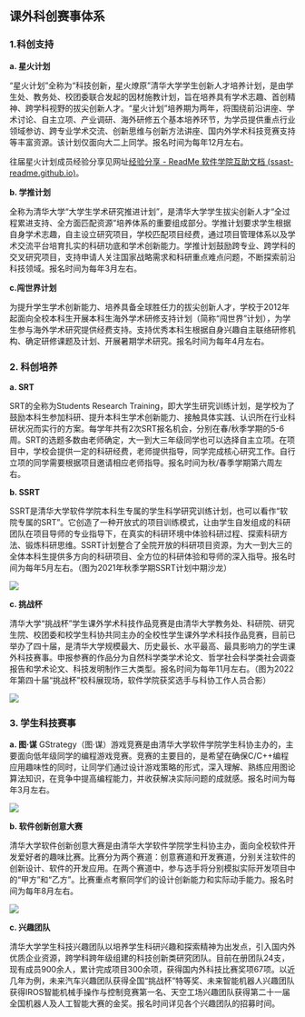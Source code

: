 ## 课外科创赛事体系

### 1.科创支持

**a. 星火计划**


“星火计划”全称为“科技创新，星火燎原”清华大学学生创新人才培养计划，是由学生处、教务处、校团委联合发起的因材施教计划，旨在培养具有学术志趣、首创精神、跨学科视野的拔尖创新人才。“星火计划”培养期为两年，将围绕前沿讲座、学术讨论、自主立项、产业调研、海外研修五个基本培养环节，为学员提供重点行业领域参访、跨专业学术交流、创新思维与创新方法讲座、国内外学术科技竞赛支持等丰富资源。该计划仅面向大二上同学。报名时间为每年12月左右。

往届星火计划成员经验分享见网址[经验分享 - ReadMe 软件学院互助文档 (ssast-readme.github.io)](https://ssast-readme.github.io/innovation/star/share/)。

**b. 学推计划**

全称为清华大学“大学生学术研究推进计划”，是清华大学学生拔尖创新人才“全过程累进支持、全方面匹配资源”培养体系的重要组成部分。学推计划要求学生根据自身学术志趣，自主设立研究项目，学校匹配项目经费，通过项目管理体系以及学术交流平台培育扎实的科研功底和学术创新能力。学推计划鼓励跨专业、跨学科的交叉研究项目，支持申请人关注国家战略需求和科研重点难点问题，不断探索前沿科技领域。报名时间为每年3月左右。

**c.闯世界计划**

为提升学生学术创新能力、培养具备全球胜任力的拔尖创新人才，学校于2012年起面向全校本科生开展本科生海外学术研修支持计划（简称“闯世界”计划），为学生参与海外学术研究提供经费支持。支持优秀本科生根据自身兴趣自主联络研修机构、确定研修课题及计划、开展暑期学术研究。报名时间为每年4月左右。

### 2. 科创培养

**a. SRT**

SRT的全称为Students Research Training，即大学生研究训练计划，是学校为了鼓励本科生参加科研、提升本科生学术创新能力、接触具体实践、认识所在行业科研状况而实行的方案。每学年共有2次SRT报名机会，分别在春/秋季学期的5-6周。SRT的选题多数由老师确定，大一到大三年级同学也可以选择自主立项。在项目中，学校会提供一定的科研经费，老师提供指导，同学完成核心研究工作。自行立项的同学需要根据项目邀请相应老师指导。报名时间为秋/春季学期第六周左右。

**b. SSRT**

SSRT是清华大学软件学院本科生专属的学生科学研究训练计划，也可以看作“软院专属的SRT”。它创造了一种开放式的项目训练模式，让由学生自发组成的科研团队在项目导师的专业指导下，在真实的科研环境中体验科研过程、探索科研方法、锻炼科研思维。SSRT计划整合了全院开放的科研项目资源，为大一到大三的全体本科生提供多方向的科研项目、全方位的科研体验和导师的深入指导。报名时间为每年5月左右。（图为2021年秋季学期SSRT计划中期沙龙）

![](img/41.jpeg)

**c. 挑战杯** 

清华大学“挑战杯”学生课外学术科技作品竞赛是由清华大学教务处、科研院、研究生院、校团委和校学生科协共同主办的全校性学生课外学术科技作品竞赛，目前已举办了四十届，是清华大学规模最大、历史最长、水平最高、最具影响力的学生课外科技赛事。申报参赛的作品分为自然科学类学术论文、哲学社会科学类社会调查报告和学术论文、科技发明制作三大类型。报名时间为每年11月左右。（图为2022年第四十届“挑战杯”校科展现场，软件学院获奖选手与科协工作人员合影）

![](img/42.jpeg)

### 3. 学生科技赛事

**a. 图·谋**
GStrategy（图·谋）游戏竞赛是由清华大学软件学院学生科协主办的，主要面向低年级同学的编程游戏竞赛。竞赛的主要目的，是希望在确保C/C++编程应用趣味性的同时，让同学们通过设计游戏策略的形式，深入理解、熟练应用图论算法知识，在竞争中提高编程能力，并收获解决实际问题的成就感。报名时间为每年3月左右。

   ![](img/43.jpeg)

**b. 软件创新创意大赛**

清华大学软件创新创意大赛是由清华大学软件学院学生科协主办，面向全校软件开发爱好者的趣味比赛。比赛分为两个赛道：创意赛道和开发赛道，分别关注软件的创新设计、软件的开发应用。在两个赛道中，参与选手将分别模拟实际开发项目中的“甲方”和“乙方”。比赛重点考察同学们的设计创新能力和实际动手能力。报名时间为每年8月左右。

   ![](img/44.jpg)

**c. 兴趣团队**

清华大学学生科技兴趣团队以培养学生科研兴趣和探索精神为出发点，引入国内外优质企业资源，跨学科跨年级组建的科技创新类研究团队。目前在册团队24支，现有成员900余人，累计完成项目300余项，获得国内外科技比赛奖项67项。以近几年为例，未来汽车兴趣团队获得全国“挑战杯”特等奖、未来智能机器人兴趣团队获得IROS智能机械手操作与控制竞赛第一名、天空工场兴趣团队获得第二十一届全国机器人及人工智能大赛的金奖。报名时间详见各个兴趣团队的招募时间。